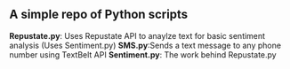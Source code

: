 ## A simple repo of Python scripts

**Repustate.py**: Uses Repustate API to anaylze text for basic sentiment analysis (Uses Sentiment.py)
**SMS.py**:Sends a text message to any phone number using TextBelt API
**Sentiment.py**: The work behind Repustate.py
